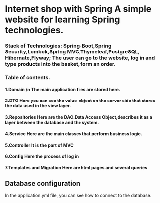 
<h1>Internet shop with Spring 
  A simple website for learning Spring technologies.
<h3>Stack of Technologies: Spring-Boot,Spring Security,Lombok,Spring MVC,Thymeleaf,PostgreSQL, Hibernate,Flyway;
The user can go to the website, log in and type products into the basket, form an order.

 <h3>Table of contents.
  <h4>1.Domain /n
   The main application files are stored here.
   <h4>2.DTO
   Here you can see the value-object on the server side that stores the data used in the view layer.
   <h4>3.Repositories
   Here are the DAO.Data Access Object,describes it as a layer between the database and the system.
   <h4>4.Service
   Here are the main classes that perform business logic.
   <h4>5.Controller
   It is the part of MVC
   <h4>6.Config 
   Here the process of log in 
   <h4>7.Templates and Migration
   Here are html pages and several queries
   
## Database configuration
In the application.yml file, you can see how to connect to the database.

